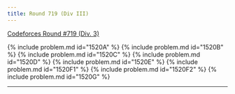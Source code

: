 ```yaml
---
title: Round 719 (Div III)
---
```


[Codeforces Round #719 (Div. 3)](https://codeforces.com/contest/1520)

{% include problem.md id="1520A" %}
{% include problem.md id="1520B" %}
{% include problem.md id="1520C" %}
{% include problem.md id="1520D" %}
{% include problem.md id="1520E" %}
{% include problem.md id="1520F1" %}
{% include problem.md id="1520F2" %}
{% include problem.md id="1520G" %}

* * *

<object data='notes/R-719.pdf' width='1000' height='1000' type='application/pdf'/>
